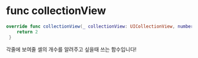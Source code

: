 # func collectionView

```swift
override func collectionView(_ collectionView: UICollectionView, numberOfItemsInSection section: Int) -> Int {
    return 2
 }

```

각줄에 보여줄 셀의 개수를 알려주고 싶을때 쓰는 함수입니다!